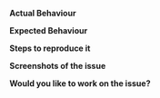 **Actual Behaviour**

<!--Please state here what is currently happening.-->

**Expected Behaviour**

<!--State here what the feature should enable the user to do.-->

**Steps to reproduce it**

<!--Add steps to reproduce bugs or add information on the place where the feature should be implemented. Add links to a sample deployment or code.-->

**Screenshots of the issue**

<!--Where-ever possible attach a screenshot of the issue.-->

**Would you like to work on the issue?**

<!--Please let us know if you can work on it or the issue should be assigned to someone else.-->